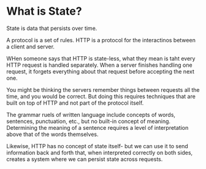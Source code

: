 # What is State?

State is data that persists over time.

A protocol is a set of rules.  HTTP is a protocol for the interactinos between a client and server.

WHen someone says that HTTP is state-less, what they mean is taht every HTTP request is handled separately.  When a server finishes handling one request, it forgets everything about that request before accepting the next one.

You might be thinking the servers remember things between requests all the time, and you would be correct.  But doing this requires techniques that are built on top of HTTP and not part of the protocol itself.

The grammar ruels of written language include concepts of words, sentences, punctuation, etc., but no built-in concept of meaning.  Determining the meaning of a sentence requires a level of interpretation above that of the words themselves.

Likewise, HTTP has no concept of state itself- but we can use it to send information back and forth that, when interpreted correctly on both sides, creates a system where we can persist state across requests.